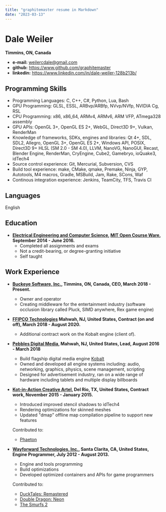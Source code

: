 ```yaml
---
title: "graphitemaster resume in Markdown"
date: "2023-03-13"
---
```

Dale Weiler
===========
**Timmins, ON, Canada**

* **e-mail:** weilercdale@gmail.com
* **github:** https://www.github.com/graphitemaster
* **linkedin:** https://www.linkedin.com/in/dale-weiler-128b213b/

Programming Skills
------------------
* Programming Languages: C, C++, C#, Python, Lua, Bash
* GPU Programming: GLSL, ESSL, ARBvp/ARBfp, NVvp/NVfp, NVIDIA Cg, RSL
* CPU Programming: x86, x86_64, ARMv4, ARMv6, ARM VFP, ATmega328 assembly
* GPU APIs: OpenGL 3+, OpenGL ES 2+, WebGL, Direct3D 9+, Vulkan, RenderMan
* Knowledge of frameworks, SDKs, engines and libraries: Qt 4+, SDL, SDL2, Allegro, OpenGL 3+, OpenGL ES 2+, Windows API, POSIX, Direct3D 9+ HLSL (SM 2.0 - SM 4.0), LLVM, NanoVG, NanoGUI, Recast, Blender Engine, RenderMan, CryEngine, Cube2, Gamebryo, ioQuake3, idTech4
* Source control experience: Git, Mercurial, Subversion, CVS
* Build tool experience: make, CMake, qmake, Premake, Ninja, GYP, Autotools, M4 macros, Gradle, MSBuild, Jam, Rake, SCons, Waf
* Continous integration experience: Jenkins, TeamCity, TFS, Travis CI

Languages
---------
English

Education
---------
- **[Electrical Engineering and Computer Science](https://ocw.mit.edu/courses/electrical-engineering-and-computer-science/), [MIT Open Course Ware](https://ocw.mit.edu/index.htm), September 2014 - June 2016.**
  - Completed all assignments and exams
  - Not a credit-bearing, or degree-granting initiative
  - Self taught

Work Experience
---------------
- **[Buckeye Software, Inc.](http://www.buckeyesoftware.ca/), Timmins, ON, Canada, CEO, March 2018 - Present.**
    - Owner and operator
    - Creating middleware for the entertainment industry (software occlusion library called Pluck, SIMD anywhere, Rex game engine)

- **[FFIPCO Technologies](http://www.pebblesdigitalmedia.com/) Mahwah, NJ, United States, Contract (on and off), March 2018 - August 2020.**
    - Additional contract work on the Kobalt engine (client of).

- **[Pebbles Digital Media](http://www.pebblesdigitalmedia.com/), Mahwah, NJ, United States, Lead, August 2016 - March 2018**
    - Build flagship digital media engine [Kobalt](http://www.pebblesdigitalmedia.com/what-is-kobalt)
    - Owned and developed all engine systems including: audio, networking, graphics, physics, scene management, scripting
    - Designed for advertisement industry, ran on a wide range of hardware including tablets and multiple display billboards

- **[Kot-in-Action Creative Artel](http://www.kot-in-action.com/), Del Rio, TX, United States, Contract work, November 2015 - January 2015.**
    - Introduced improved stencil shadows to idTech4
    - Rendering optimizations for skinned meshes
    - Updated "dmap" offline map compilation pipeline to support new features
    
    Contributed to:
    - [Phaeton](http://www.kot-in-action.com/phaeton/about.html)

- **[Wayforward Technologies, Inc.](http://www.wayforward.com/), Santa Clarita, CA, United States, Engine Programmer, July 2012 - August 2013.**
    - Engine and tools programming
    - Build optimizations
    - Developed optimized containers and APIs for game programmers
    
    Contributed to:
    - [DuckTales: Remastered](http://store.steampowered.com/app/237630/)
    - [Double Dragon: Neon](http://store.steampowered.com/app/252350/)
    - [The Smurfs 2](https://www.imdb.com/title/tt3116840/)